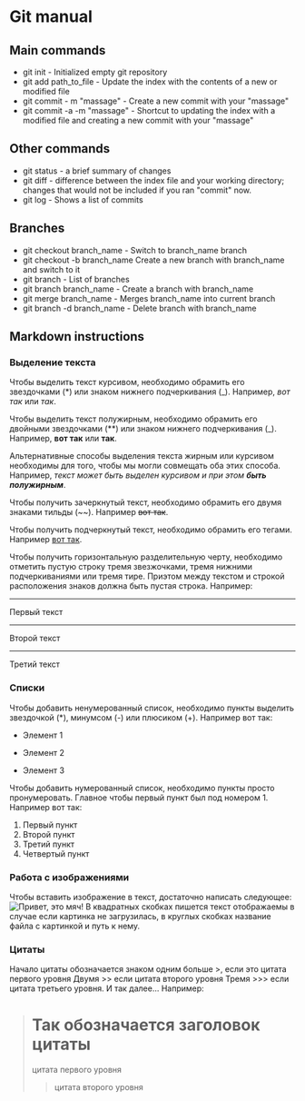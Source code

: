# Git manual
## Main commands
* git init - Initialized empty git repository
* git add path_to_file - Update the index with the contents of a new or modified file
* git commit - m "massage" - Create a new commit with your "massage"
* git commit -a -m "massage" - Shortcut to updating the index with a modified file and creating a new commit with your "massage"

## Other commands
* git status - a brief summary of changes
* git diff - difference between the index file and your working directory; changes that would not be included if you ran "commit" now.
* git log - Shows a list of commits

## Branches

* git checkout branch_name - Switch to branch_name branch
* git checkout -b branch_name Create a new branch with branch_name and switch to it
* git branch - List of branches
* git branch branch_name - Create a branch with branch_name
* git merge branch_name - Merges branch_name into current branch
* git branch -d branch_name - Delete branch with branch_name

## Markdown instructions

### Выделение текста

Чтобы выделить текст курсивом, необходимо обрамить его звездочками (*) или знаком нижнего подчеркивания (_). Например, *вот так* или _так_.

Чтобы выделить текст полужирным, необходимо обрамить его двойными звездочками (**) или знаком нижнего подчеркивания (_). Например, **вот так** или __так__.

Альтернативные способы выделения текста жирным или курсивом необходимы для того, чтобы мы могли совмещать оба этих способа. Например, _текст может быть выделен курсивом и при этом **быть полужирным**_.

Чтобы получить зачеркнутый текст, необходимо обрамить его двумя знаками тильды (~~).
Например ~~вот так~~.

Чтобы получить подчеркнутый текст, необходимо обрамить его тегами.
Например <u>вот так</u>.

Чтобы получить горизонтальную разделительную черту, необходимо отметить пустую строку тремя звезжочками, тремя нижними подчеркиваниями или тремя тире. Приэтом между текстом и строкой расположения знаков должна быть пустая строка.
Например:

---

Первый текст

***
Второй текст
___
Третий текст

### Списки

Чтобы добавить ненумерованный список, необходимо пункты выделить звездочкой (*), минумсом (-) или плюсиком (+).
Например вот так:
* Элемент 1
- Элемент 2
+ Элемент 3

Чтобы добавить нумерованный список, необходимо пункты просто пронумеровать. Главное чтобы первый пункт был под номером 1.
Например вот так:
1. Первый пункт
2. Второй пункт
7. Третий пункт
9. Четвертый пункт


### Работа с изображениями

Чтобы вставить изображение в текст, достаточно написать следующее:
![Привет, это мяч!](leto-boll.jpg)
В квадратных скобках пишется текст отображаемы в случае если картинка не загрузилась, в круглых скобках название файла с картинкой и путь к нему. 

### Цитаты
 Начало цитаты обозначается знаком одним больше >, если это цитата первого уровня 
Двумя >> если цитата второго уровня
Тремя >>> если цитата третьего уровня. И так далее...
Например:
># Так обозначается заголовок цитаты
> цитата первого уровня
>> цитата второго уровня